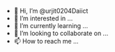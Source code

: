 - 👋 Hi, I’m @urjit0204Daiict
- 👀 I’m interested in ...
- 🌱 I’m currently learning ...
- 💞️ I’m looking to collaborate on ...
- 📫 How to reach me ...

<!---
urjit0204Daiict/urjit0204Daiict is a ✨ special ✨ repository because its `README.md` (this file) appears on your GitHub profile.
You can click the Preview link to take a look at your changes.
--->

